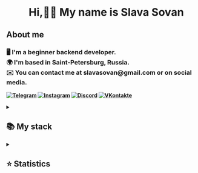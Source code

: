 <div id="user-content-toc">
  <ul align="center" style="list-style: none;">
    <summary>
      <h1>Hi,👋🏻 My name is Slava Sovan</h1>
    </summary>
  </ul>
</div>

<h2><b>About me<b></h2>

<h3>🖥️ I'm a beginner backend developer.<br>🌍 I'm based in Saint-Petersburg, Russia.<br>✉️ You can contact me at slavasovan@gmail.com or on social media.</h3>

[![Telegram](https://img.shields.io/badge/Telegram-2CA5E0?style=flat&logo=telegram&logoColor=white)](https://t.me/son_of_jetix)
[![Instagram](https://img.shields.io/badge/Instagram-E4405F??style=flat&logo=instagram&logoColor=white)](https://www.instagram.com/son_of_jetix)
[![Discord](https://img.shields.io/badge/Discord-%237289DA?logo=discord&style=flat&logoColor=white)](https://discordapp.com/users/406493696914358282)
[![VKontakte](https://img.shields.io/badge/VKontakte-%232E87FB.svg?style=flat&logo=vk&logoColor=white)](https://vk.com/sovanvyacheslav)

<details align="left">
  <summary><h2><b>📚 My stack</b></h2></summary>
  <p>
    <h3>📖 Languages</h3>
    <img src="https://skillicons.dev/icons?i=python,js,html" />
    <h3>🛠️ Frameworks / Tools</h3>
    <img src="https://skillicons.dev/icons?i=django,docker,git,mysql,postgres,vue&perline=3" />
    <h3>💿 Software</h3>
    <img src="https://skillicons.dev/icons?i=vscode,pycharm,postman" />
  </p>
</details>

<details align="left">
  <summary><h2><b>⭐ Statistics</b></h2></summary>
  <p>
   <img src="https://github-readme-stats.vercel.app/api/top-langs/?username=SlavaSovan&theme=tokyonight&layout=compact&hide_border=true&bg_color=00000000" />
   <br>
   <img src="https://github-readme-stats.vercel.app/api?username=SlavaSovan&count_private=true&show_icons=true&theme=tokyonight&hide_border=true&bg_color=00000000" />
  </p>
</details>